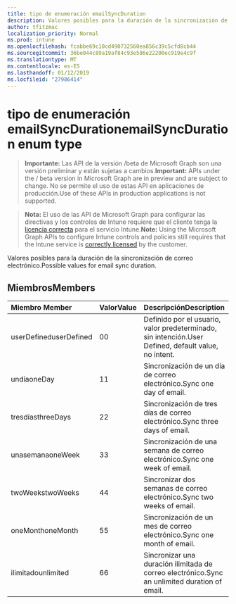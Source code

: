 ```yaml
---
title: tipo de enumeración emailSyncDuration
description: Valores posibles para la duración de la sincronización de correo electrónico.
author: tfitzmac
localization_priority: Normal
ms.prod: intune
ms.openlocfilehash: fcabbe69c10cd490732560ea856c39c5cfd8cb44
ms.sourcegitcommit: 36be044c89a19af84c93e586e22200ec919e4c9f
ms.translationtype: MT
ms.contentlocale: es-ES
ms.lasthandoff: 01/12/2019
ms.locfileid: "27986414"
---
```

# <a name="emailsyncduration-enum-type"></a><span data-ttu-id="70550-103">tipo de enumeración emailSyncDuration</span><span class="sxs-lookup"><span data-stu-id="70550-103">emailSyncDuration enum type</span></span>

> <span data-ttu-id="70550-104">**Importante:** Las API de la versión /beta de Microsoft Graph son una versión preliminar y están sujetas a cambios.</span><span class="sxs-lookup"><span data-stu-id="70550-104">**Important:** APIs under the / beta version in Microsoft Graph are in preview and are subject to change.</span></span> <span data-ttu-id="70550-105">No se permite el uso de estas API en aplicaciones de producción.</span><span class="sxs-lookup"><span data-stu-id="70550-105">Use of these APIs in production applications is not supported.</span></span>

> <span data-ttu-id="70550-106">**Nota:** El uso de las API de Microsoft Graph para configurar las directivas y los controles de Intune requiere que el cliente tenga la [licencia correcta](https://go.microsoft.com/fwlink/?linkid=839381) para el servicio Intune.</span><span class="sxs-lookup"><span data-stu-id="70550-106">**Note:** Using the Microsoft Graph APIs to configure Intune controls and policies still requires that the Intune service is [correctly licensed](https://go.microsoft.com/fwlink/?linkid=839381) by the customer.</span></span>

<span data-ttu-id="70550-107">Valores posibles para la duración de la sincronización de correo electrónico.</span><span class="sxs-lookup"><span data-stu-id="70550-107">Possible values for email sync duration.</span></span>
## <a name="members"></a><span data-ttu-id="70550-108">Miembros</span><span class="sxs-lookup"><span data-stu-id="70550-108">Members</span></span>
|<span data-ttu-id="70550-109">Miembro	</span><span class="sxs-lookup"><span data-stu-id="70550-109">Member</span></span>|<span data-ttu-id="70550-110">Valor</span><span class="sxs-lookup"><span data-stu-id="70550-110">Value</span></span>|<span data-ttu-id="70550-111">Descripción</span><span class="sxs-lookup"><span data-stu-id="70550-111">Description</span></span>|
|:---|:---|:---|
|<span data-ttu-id="70550-112">userDefined</span><span class="sxs-lookup"><span data-stu-id="70550-112">userDefined</span></span>|<span data-ttu-id="70550-113">0</span><span class="sxs-lookup"><span data-stu-id="70550-113">0</span></span>|<span data-ttu-id="70550-114">Definido por el usuario, valor predeterminado, sin intención.</span><span class="sxs-lookup"><span data-stu-id="70550-114">User Defined, default value, no intent.</span></span>|
|<span data-ttu-id="70550-115">undía</span><span class="sxs-lookup"><span data-stu-id="70550-115">oneDay</span></span>|<span data-ttu-id="70550-116">1</span><span class="sxs-lookup"><span data-stu-id="70550-116">1</span></span>|<span data-ttu-id="70550-117">Sincronización de un día de correo electrónico.</span><span class="sxs-lookup"><span data-stu-id="70550-117">Sync one day of email.</span></span>|
|<span data-ttu-id="70550-118">tresdías</span><span class="sxs-lookup"><span data-stu-id="70550-118">threeDays</span></span>|<span data-ttu-id="70550-119">2</span><span class="sxs-lookup"><span data-stu-id="70550-119">2</span></span>|<span data-ttu-id="70550-120">Sincronización de tres días de correo electrónico.</span><span class="sxs-lookup"><span data-stu-id="70550-120">Sync three days of email.</span></span>|
|<span data-ttu-id="70550-121">unasemana</span><span class="sxs-lookup"><span data-stu-id="70550-121">oneWeek</span></span>|<span data-ttu-id="70550-122">3</span><span class="sxs-lookup"><span data-stu-id="70550-122">3</span></span>|<span data-ttu-id="70550-123">Sincronización de una semana de correo electrónico.</span><span class="sxs-lookup"><span data-stu-id="70550-123">Sync one week of email.</span></span>|
|<span data-ttu-id="70550-124">twoWeeks</span><span class="sxs-lookup"><span data-stu-id="70550-124">twoWeeks</span></span>|<span data-ttu-id="70550-125">4</span><span class="sxs-lookup"><span data-stu-id="70550-125">4</span></span>|<span data-ttu-id="70550-126">Sincronizar dos semanas de correo electrónico.</span><span class="sxs-lookup"><span data-stu-id="70550-126">Sync two weeks of email.</span></span>|
|<span data-ttu-id="70550-127">oneMonth</span><span class="sxs-lookup"><span data-stu-id="70550-127">oneMonth</span></span>|<span data-ttu-id="70550-128">5</span><span class="sxs-lookup"><span data-stu-id="70550-128">5</span></span>|<span data-ttu-id="70550-129">Sincronización de un mes de correo electrónico.</span><span class="sxs-lookup"><span data-stu-id="70550-129">Sync one month of email.</span></span>|
|<span data-ttu-id="70550-130">ilimitado</span><span class="sxs-lookup"><span data-stu-id="70550-130">unlimited</span></span>|<span data-ttu-id="70550-131">6</span><span class="sxs-lookup"><span data-stu-id="70550-131">6</span></span>|<span data-ttu-id="70550-132">Sincronizar una duración ilimitada de correo electrónico.</span><span class="sxs-lookup"><span data-stu-id="70550-132">Sync an unlimited duration of email.</span></span>|





